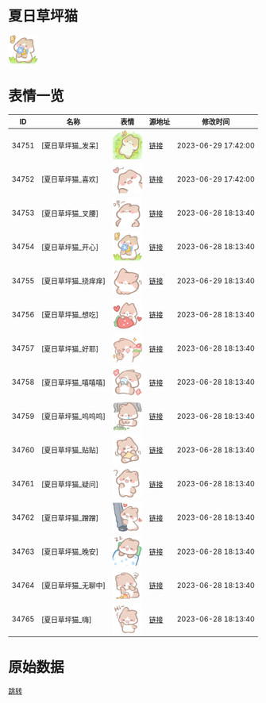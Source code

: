 # 夏日草坪猫

<img src="./cover.png" height="60" alt="cover" />

# 表情一览

|ID|名称|表情|源地址|修改时间|
|----|----|----|----|----|
|34751|[夏日草坪猫_发呆]|<img src="./pic/034751_%5B夏日草坪猫_发呆%5D.png" height="60" alt="发呆"/>|[链接](https://i0.hdslb.com/bfs/garb/f5769aa0e6e652cf7900ff1c9d40bcb04bfb7cd1.png)|2023-06-29 17:42:00|
|34752|[夏日草坪猫_喜欢]|<img src="./pic/034752_%5B夏日草坪猫_喜欢%5D.png" height="60" alt="喜欢"/>|[链接](https://i0.hdslb.com/bfs/garb/07450094bfddc262446fd371ae117044ee4ce53e.png)|2023-06-29 17:42:00|
|34753|[夏日草坪猫_叉腰]|<img src="./pic/034753_%5B夏日草坪猫_叉腰%5D.png" height="60" alt="叉腰"/>|[链接](https://i0.hdslb.com/bfs/garb/27192ba45b0aca3013eca708db10ebe21de290fe.png)|2023-06-28 18:13:40|
|34754|[夏日草坪猫_开心]|<img src="./pic/034754_%5B夏日草坪猫_开心%5D.png" height="60" alt="开心"/>|[链接](https://i0.hdslb.com/bfs/garb/7e56e8532baec2de19ff20d139656d27482f9bd9.png)|2023-06-28 18:13:40|
|34755|[夏日草坪猫_挠痒痒]|<img src="./pic/034755_%5B夏日草坪猫_挠痒痒%5D.png" height="60" alt="挠痒痒"/>|[链接](https://i0.hdslb.com/bfs/garb/71f4f0b78bd06266d0692699dc5d58756297bac6.png)|2023-06-29 18:13:40|
|34756|[夏日草坪猫_想吃]|<img src="./pic/034756_%5B夏日草坪猫_想吃%5D.png" height="60" alt="想吃"/>|[链接](https://i0.hdslb.com/bfs/garb/5dd58613d9843d6c23278b31b03ce96fdbe854c7.png)|2023-06-28 18:13:40|
|34757|[夏日草坪猫_好耶]|<img src="./pic/034757_%5B夏日草坪猫_好耶%5D.png" height="60" alt="好耶"/>|[链接](https://i0.hdslb.com/bfs/garb/522fb68e0b96a43afddad3b3c4ea92a793fdd280.png)|2023-06-28 18:13:40|
|34758|[夏日草坪猫_嘻嘻嘻]|<img src="./pic/034758_%5B夏日草坪猫_嘻嘻嘻%5D.png" height="60" alt="嘻嘻嘻"/>|[链接](https://i0.hdslb.com/bfs/garb/fe192b72998078722e02966604c79b573c85aab4.png)|2023-06-28 18:13:40|
|34759|[夏日草坪猫_呜呜呜]|<img src="./pic/034759_%5B夏日草坪猫_呜呜呜%5D.png" height="60" alt="呜呜呜"/>|[链接](https://i0.hdslb.com/bfs/garb/6f28604a5363ac215c4968e7d063ff1a7524331a.png)|2023-06-28 18:13:40|
|34760|[夏日草坪猫_贴贴]|<img src="./pic/034760_%5B夏日草坪猫_贴贴%5D.png" height="60" alt="贴贴"/>|[链接](https://i0.hdslb.com/bfs/garb/41466700af85f285d086375ce629ad70df1a2f43.png)|2023-06-28 18:13:40|
|34761|[夏日草坪猫_疑问]|<img src="./pic/034761_%5B夏日草坪猫_疑问%5D.png" height="60" alt="疑问"/>|[链接](https://i0.hdslb.com/bfs/garb/da9251d2659622a959ce4845f4438e5e21f5d2e7.png)|2023-06-28 18:13:40|
|34762|[夏日草坪猫_蹭蹭]|<img src="./pic/034762_%5B夏日草坪猫_蹭蹭%5D.png" height="60" alt="蹭蹭"/>|[链接](https://i0.hdslb.com/bfs/garb/b408bd35dd4d599ee5731d41896a2c7b44a7cff1.png)|2023-06-28 18:13:40|
|34763|[夏日草坪猫_晚安]|<img src="./pic/034763_%5B夏日草坪猫_晚安%5D.png" height="60" alt="晚安"/>|[链接](https://i0.hdslb.com/bfs/garb/c70a0dfac2df607cb7297095c468b4763c854db4.png)|2023-06-28 18:13:40|
|34764|[夏日草坪猫_无聊中]|<img src="./pic/034764_%5B夏日草坪猫_无聊中%5D.png" height="60" alt="无聊中"/>|[链接](https://i0.hdslb.com/bfs/garb/fd70217d648f7d2cba291defcdb0677fd6189490.png)|2023-06-28 18:13:40|
|34765|[夏日草坪猫_嗨]|<img src="./pic/034765_%5B夏日草坪猫_嗨%5D.png" height="60" alt="嗨"/>|[链接](https://i0.hdslb.com/bfs/garb/34c3dbaf09dc477915239de23eddb5da77b60523.png)|2023-06-28 18:13:40|

# 原始数据

[跳转](./raw.json)

